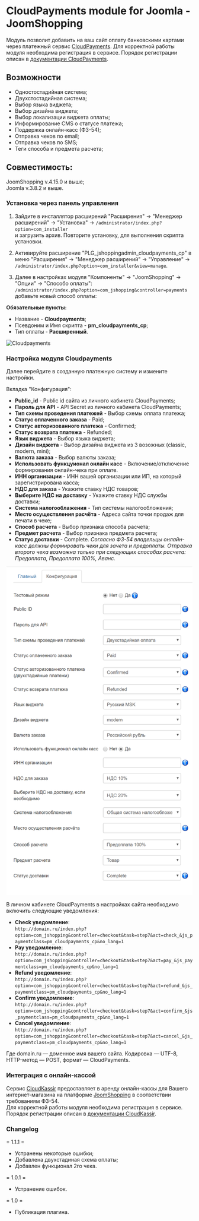 # CloudPayments module for Joomla -JoomShopping

Модуль позволит добавить на ваш сайт оплату банковскими картами через платежный сервис [CloudPayments](https://cloudpayments.ru/Docs/Connect). 
Для корректной работы модуля необходима регистрация в сервисе.
Порядок регистрации описан в [документации CloudPayments](https://cloudpayments.ru/Docs/Connect).

## Возможности

* Одностостадийная система;
* Двухстостадийная система;
* Выбор языка виджета;
* Выбор дизайна виджета;
* Выбор локализации виджета оплаты;
* Информирование СMS о статусе платежа;
* Поддержка онлайн-касс (ФЗ-54);
* Отправка чеков по email;
* Отправка чеков по SMS;
* Теги способа и предмета расчета;  

## Совместимость:
JoomShopping v.4.15.0 и выше;  
Joomla v.3.8.2 и выше.

### Установка через панель управления

1. Зайдите в инсталлятор расширений "Расширения" -> "Менеджер расширений" -> "Установка" -> `/administrator/index.php?option=com_installer`  
и загрузить архив. Повторите установку, для выполнения скрипта установки.

2. Активируйте расширение "PLG_jshoppingadmin_cloudpayments_cp" в  меню "Расширения" -> "Менеджер расширений" -> "Управление" -> `/administrator/index.php?option=com_installer&view=manage`.

3. Далее в настройках модуля "Компоненты" -> "JoomShopping" -> "Опции" -> "Способо оплаты":\
`/administrator/index.php?option=com_jshopping&controller=payments`  
добавьте новый способ оплаты:
 
 **Обязательные пункты:**
* Название - **Cloudpayments**;
* Псевдоним и Имя скрипта - **pm_cloudpayments_cp**; 
* Тип оплаты - **Расширенный**.   
 
![Cloudpayments](pics/CP1.png)

### Настройка модуля Cloudpayments

Далее перейдите в созданную платежную систему и измените настройки.

Вкладка "Конфигурация":

* **Public_id** - Public id сайта из личного кабинета CloudPayments;  
* **Пароль для API** - API Secret из личного кабинета CloudPayments;  
* **Тип схемы проведения платежей** - Выбор схемы оплата платежа;   
* **Статус оплаченного заказа** - Paid;  
* **Статус авторизованного платежа** - Confirmed;  
* **Статус возврата платежа** - Refunded;  
* **Язык виджета** - Выбор языка виджета;  
* **Дизайн виджета** - Выбор дизайна виджета из 3 возожных (classic, modern, mini); 
* **Валюта заказа** - Выбор валюты заказа;
* **Использовать функцуионал онлайн касс** - Включение/отключение формирования онлайн-чека при оплате.
* **ИНН организации** - ИНН вашей организации или ИП, на который зарегистрирована касса;
* **НДС для заказа** - Укажите ставку НДС товаров;
* **Выберите НДС на доставку** - Укажите ставку НДС службы доставки;
* **Система налогооблажения** - Тип системы налогообложения;
* **Место осуществления расчёта** - Адреса сайта точки продаж для печати в чеке; 
* **Способ расчета** - Выбор признака способа расчета;  
* **Предмет расчета** - Выбор признака предмета расчета;  
* **Статус доставки** - Complete. 
_Согласно ФЗ-54 владельцы онлайн-касс должны формировать чеки для зачета и предоплаты. Отправка второго чека возможна только при следующих способах расчета: Предоплата, Предоплата 100%, Аванс._


![CloudPayments settings](pics/CP_settings.png)

В личном кабинете CloudPayments в настройках сайта необходимо включить следующие уведомления:

* **Check уведомление**: \
`http://domain.ru/index.php?option=com_jshopping&controller=checkout&task=step7&act=check_&js_paymentclass=pm_cloudpayments_cp&no_lang=1`
* **Pay уведомление**: \
`http://domain.ru/index.php?option=com_jshopping&controller=checkout&task=step7&act=pay_&js_paymentclass=pm_cloudpayments_cp&no_lang=1`
* **Refund уведомление**: \
`http://domain.ru/index.php?option=com_jshopping&controller=checkout&task=step7&act=refund_&js_paymentclass=pm_cloudpayments_cp&no_lang=1`
* **Confirm уведомление**: \
`http://domain.ru/index.php?option=com_jshopping&controller=checkout&task=step7&act=confirm_&js_paymentclass=pm_cloudpayments_cp&no_lang=1`
* **Cancel уведомление**: \
`http://domain.ru/index.php?option=com_jshopping&controller=checkout&task=step7&act=cancel_&js_paymentclass=pm_cloudpayments_cp&no_lang=1`

Где domain.ru — доменное имя вашего сайта. Кодировка — UTF-8, HTTP-метод — POST, формат — CloudPayments.

### Интеграция с онлайн-кассой

Сервис [CloudKassir](https://cloudkassir.ru) предоставляет в аренду онлайн-кассы для Вашего интернет-магазина на платформе [JoomShopping](https://github.com/EvgeniyTr/CMS-JoomShopping-CK) в соответствии требованиям ФЗ-54.  
Для корректной работы модуля необходима регистрация в сервисе.
Порядок регистрации описан в [документации CloudKassir](https://cloudkassir.ru/#subscribe).

### Changelog

= 1.1.1 =
* Устранены некоторые ошибки;
* Добавлена двухстадиная схема оплаты;
* Добавлен функционал 2го чека.

= 1.0.1 =
* Устранение ошибок.

= 1.0 =
* Публикация плагина.

